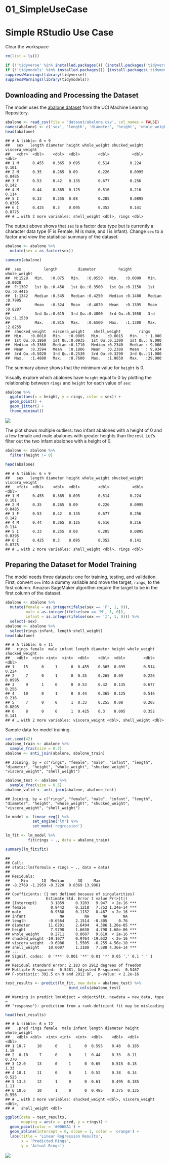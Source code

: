 01\_SimpleUseCase
================

# Simple RStudio Use Case

Clear the workspace

``` r
rm(list = ls())
```

``` r
if (!'tidyverse' %in% installed.packages()) {install.packages('tidyverse')}
if (!'tidymodels' %in% installed.packages()) {install.packages('tidymodels')}
suppressWarnings(library(tidyverse))
suppressWarnings(library(tidymodels))
```

## Downloading and Processing the Dataset

The model uses the [abalone
dataset](https://archive.ics.uci.edu/ml/datasets/abalone) from the UCI
Machine Learning Repository.

``` r
abalone <- read_csv(file = 'dataset/abalone.csv', col_names = FALSE)
names(abalone) <- c('sex', 'length', 'diameter', 'height', 'whole_weight', 'shucked_weight', 'viscera_weight', 'shell_weight', 'rings')
head(abalone)
```

    ## # A tibble: 6 × 9
    ##   sex   length diameter height whole_weight shucked_weight viscera_weight
    ##   <chr>  <dbl>    <dbl>  <dbl>        <dbl>          <dbl>          <dbl>
    ## 1 M      0.455    0.365  0.095        0.514         0.224          0.101 
    ## 2 M      0.35     0.265  0.09         0.226         0.0995         0.0485
    ## 3 F      0.53     0.42   0.135        0.677         0.256          0.142 
    ## 4 M      0.44     0.365  0.125        0.516         0.216          0.114 
    ## 5 I      0.33     0.255  0.08         0.205         0.0895         0.0395
    ## 6 I      0.425    0.3    0.095        0.352         0.141          0.0775
    ## # … with 2 more variables: shell_weight <dbl>, rings <dbl>

The output above shows that `sex` is a factor data type but is currently
a character data type (F is Female, M is male, and I is infant). Change
`sex` to a factor and view the statistical summary of the dataset:

``` r
abalone <- abalone %>%
  mutate(sex = as_factor(sex))
```

``` r
summary(abalone)
```

    ##  sex          length         diameter          height        whole_weight   
    ##  M:1528   Min.   :0.075   Min.   :0.0550   Min.   :0.0000   Min.   :0.0020  
    ##  F:1307   1st Qu.:0.450   1st Qu.:0.3500   1st Qu.:0.1150   1st Qu.:0.4415  
    ##  I:1342   Median :0.545   Median :0.4250   Median :0.1400   Median :0.7995  
    ##           Mean   :0.524   Mean   :0.4079   Mean   :0.1395   Mean   :0.8287  
    ##           3rd Qu.:0.615   3rd Qu.:0.4800   3rd Qu.:0.1650   3rd Qu.:1.1530  
    ##           Max.   :0.815   Max.   :0.6500   Max.   :1.1300   Max.   :2.8255  
    ##  shucked_weight   viscera_weight    shell_weight        rings       
    ##  Min.   :0.0010   Min.   :0.0005   Min.   :0.0015   Min.   : 1.000  
    ##  1st Qu.:0.1860   1st Qu.:0.0935   1st Qu.:0.1300   1st Qu.: 8.000  
    ##  Median :0.3360   Median :0.1710   Median :0.2340   Median : 9.000  
    ##  Mean   :0.3594   Mean   :0.1806   Mean   :0.2388   Mean   : 9.934  
    ##  3rd Qu.:0.5020   3rd Qu.:0.2530   3rd Qu.:0.3290   3rd Qu.:11.000  
    ##  Max.   :1.4880   Max.   :0.7600   Max.   :1.0050   Max.   :29.000

The summary above shows that the minimum value for `height` is 0.

Visually explore which abalones have `height` equal to 0 by plotting the
relationship between `rings` and `height` for each value of `sex`:

``` r
abalone %>%
  ggplot(aes(x = height, y = rings, color = sex)) +
  geom_point() +
  geom_jitter() +
  theme_minimal()
```

![](/home/sagemaker-user/rstudio-on-sagemaker-workshop/00_Intro/rendered/01_SimpleUseCase_files/figure-gfm/unnamed-chunk-6-1.png)<!-- -->

The plot shows multiple outliers: two infant abalones with a height of 0
and a few female and male abalones with greater heights than the rest.
Let’s filter out the two infant abalones with a height of 0.

``` r
abalone <- abalone %>%
  filter(height != 0)

head(abalone)
```

    ## # A tibble: 6 × 9
    ##   sex   length diameter height whole_weight shucked_weight viscera_weight
    ##   <fct>  <dbl>    <dbl>  <dbl>        <dbl>          <dbl>          <dbl>
    ## 1 M      0.455    0.365  0.095        0.514         0.224          0.101 
    ## 2 M      0.35     0.265  0.09         0.226         0.0995         0.0485
    ## 3 F      0.53     0.42   0.135        0.677         0.256          0.142 
    ## 4 M      0.44     0.365  0.125        0.516         0.216          0.114 
    ## 5 I      0.33     0.255  0.08         0.205         0.0895         0.0395
    ## 6 I      0.425    0.3    0.095        0.352         0.141          0.0775
    ## # … with 2 more variables: shell_weight <dbl>, rings <dbl>

## Preparing the Dataset for Model Training

The model needs three datasets: one for training, testing, and
validation. First, convert `sex` into a dummy variable and move the
target, `rings`, to the first column. Amazon SageMaker algorithm require
the target to be in the first column of the dataset.

``` r
abalone <- abalone %>%
  mutate(female = as.integer(ifelse(sex == 'F', 1, 0)),
         male = as.integer(ifelse(sex == 'M', 1, 0)),
         infant = as.integer(ifelse(sex == 'I', 1, 0))) %>%
  select(-sex)
abalone <- abalone %>%
  select(rings:infant, length:shell_weight)
head(abalone)
```

    ## # A tibble: 6 × 11
    ##   rings female  male infant length diameter height whole_weight shucked_weight
    ##   <dbl>  <int> <int>  <int>  <dbl>    <dbl>  <dbl>        <dbl>          <dbl>
    ## 1    15      0     1      0  0.455    0.365  0.095        0.514         0.224 
    ## 2     7      0     1      0  0.35     0.265  0.09         0.226         0.0995
    ## 3     9      1     0      0  0.53     0.42   0.135        0.677         0.256 
    ## 4    10      0     1      0  0.44     0.365  0.125        0.516         0.216 
    ## 5     7      0     0      1  0.33     0.255  0.08         0.205         0.0895
    ## 6     8      0     0      1  0.425    0.3    0.095        0.352         0.141 
    ## # … with 2 more variables: viscera_weight <dbl>, shell_weight <dbl>

Sample data for model training

``` r
set.seed(42)
abalone_train <- abalone %>%
  sample_frac(size = 0.7)
abalone <- anti_join(abalone, abalone_train)
```

    ## Joining, by = c("rings", "female", "male", "infant", "length", "diameter", "height", "whole_weight", "shucked_weight", "viscera_weight", "shell_weight")

``` r
abalone_test <- abalone %>%
  sample_frac(size = 0.5)
abalone_valid <- anti_join(abalone, abalone_test)
```

    ## Joining, by = c("rings", "female", "male", "infant", "length", "diameter", "height", "whole_weight", "shucked_weight", "viscera_weight", "shell_weight")

``` r
lm_model <- linear_reg() %>%
            set_engine('lm') %>% 
            set_mode('regression')
```

``` r
lm_fit <- lm_model %>%
          fit(rings ~ ., data = abalone_train)
```

``` r
summary(lm_fit$fit)
```

    ## 
    ## Call:
    ## stats::lm(formula = rings ~ ., data = data)
    ## 
    ## Residuals:
    ##     Min      1Q  Median      3Q     Max 
    ## -8.2769 -1.2959 -0.3220  0.8369 13.9961 
    ## 
    ## Coefficients: (1 not defined because of singularities)
    ##                Estimate Std. Error t value Pr(>|t|)    
    ## (Intercept)      3.1859     0.3203   9.947  < 2e-16 ***
    ## female           0.9442     0.1218   7.752 1.24e-14 ***
    ## male             0.9588     0.1132   8.467  < 2e-16 ***
    ## infant               NA         NA      NA       NA    
    ## length          -0.6564     2.1514  -0.305     0.76    
    ## diameter        11.6201     2.6494   4.386 1.20e-05 ***
    ## height           7.9790     1.6630   4.798 1.68e-06 ***
    ## whole_weight     8.2711     0.8607   9.610  < 2e-16 ***
    ## shucked_weight -19.1677     0.9764 -19.632  < 2e-16 ***
    ## viscera_weight  -9.6986     1.5505  -6.255 4.56e-10 ***
    ## shell_weight    10.0007     1.3180   7.588 4.36e-14 ***
    ## ---
    ## Signif. codes:  0 '***' 0.001 '**' 0.01 '*' 0.05 '.' 0.1 ' ' 1
    ## 
    ## Residual standard error: 2.183 on 2912 degrees of freedom
    ## Multiple R-squared:  0.5481, Adjusted R-squared:  0.5467 
    ## F-statistic: 392.5 on 9 and 2912 DF,  p-value: < 2.2e-16

``` r
test_results <- predict(lm_fit, new_data = abalone_test) %>%
                            bind_cols(abalone_test)
```

    ## Warning in predict.lm(object = object$fit, newdata = new_data, type =
    ## "response"): prediction from a rank-deficient fit may be misleading

``` r
head(test_results)
```

    ## # A tibble: 6 × 12
    ##   .pred rings female  male infant length diameter height whole_weight
    ##   <dbl> <dbl>  <int> <int>  <int>  <dbl>    <dbl>  <dbl>        <dbl>
    ## 1 10.7     10      0     1      0  0.595    0.48   0.185        1.18 
    ## 2  8.10     7      0     0      1  0.44     0.33   0.11         0.370
    ## 3 12.0     13      0     1      0  0.65     0.515  0.18         1.33 
    ## 4 10.1     11      0     0      1  0.52     0.38   0.14         0.525
    ## 5 13.3     12      1     0      0  0.61     0.495  0.185        1.11 
    ## 6 10.6     10      1     0      0  0.485    0.375  0.135        0.556
    ## # … with 3 more variables: shucked_weight <dbl>, viscera_weight <dbl>,
    ## #   shell_weight <dbl>

``` r
ggplot(data = test_results,
       mapping = aes(x = .pred, y = rings)) +
  geom_point(color = '#006EA1') +
  geom_abline(intercept = 0, slope = 1, color = 'orange') +
  labs(title = 'Linear Regression Results',
       x = 'Predicted Rings',
       y = 'Actual Rings')
```

![](/home/sagemaker-user/rstudio-on-sagemaker-workshop/00_Intro/rendered/01_SimpleUseCase_files/figure-gfm/unnamed-chunk-14-1.png)<!-- -->
